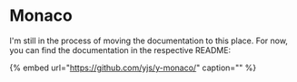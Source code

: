 # Monaco

I'm still in the process of moving the documentation to this place. For now, you can find the documentation in the respective README:

{% embed url="https://github.com/yjs/y-monaco/" caption="" %}

